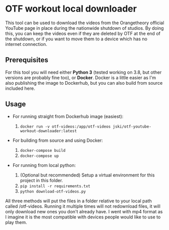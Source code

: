 # OTF workout local downloader
This tool can be used to download the videos from the Orangetheory official YouTube page in place during the nationwide shutdown of studios. By doing this, you can keep the videos even if they are deleted by OTF at the end of the shutdown, or if you want to move them to a device which has no internet connection.

## Prerequisites
For this tool you will need either **Python 3** (tested working on 3.8, but other versions are probably fine too), or **Docker**. Docker is a little easier as I'm also publishing the image to Dockerhub, but you can also build from source included here.

## Usage
- For running straight from Dockerhub image (easiest):
    1. `docker run -v otf-videos:/app/otf-videos jski/otf-youtube-workout-downloader:latest`

- For building from source and using Docker:
    1. `docker-compose build`
    1. `docker-compose up`

- For running from local python:
    1. (Optional but recommended) Setup a virtual environment for this project in this folder.
    1. `pip install -r requirements.txt`
    1. `python download-otf-videos.py`

All three methods will put the files in a folder relative to your local path called /otf-videos. Running it multiple times will not redownload files, it will only download new ones you don't already have. I went with mp4 format as I imagine it is the most compatible with devices people would like to use to play them.